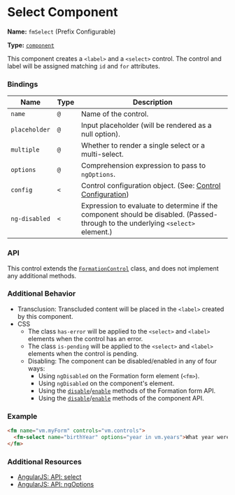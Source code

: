 # Select Component

**Name:** `fmSelect` \(Prefix Configurable\)

**Type:** [`component`](https://docs.angularjs.org/guide/component)

This component creates a `<label>` and a `<select>` control. The control and label will be assigned matching `id` and `for` attributes.

### Bindings

| Name | Type | Description |
| --- | --- | --- |
| `name` | `@` | Name of the control. |
| `placeholder` | `@` | Input placeholder \(will be rendered as a null option\). |
| `multiple` | `@` | Whether to render a single select or a multi-select. |
| `options` | `@` | Comprehension expression to pass to `ngOptions`. |
| `config` | `<` | Control configuration object. \(See: [Control Configuration](/packages/formation/src/classes/FormationControl#control-configuration)\) |
| `ng-disabled` | `<` | Expression to evaluate to determine if the component should be disabled. (Passed-through to the underlying `<select>` element.) |

### API

This control extends the [`FormationControl`](/packages/formation/src/classes/FormationControl) class, and does not implement any additional methods.

### Additional Behavior

* Transclusion: Transcluded content will be placed in the `<label>` created by this component.
* CSS
  * The class `has-error` will be applied to the `<select>` and `<label>` elements when the control has an error.
  * The class `is-pending` will be applied to the `<select>` and `<label>` elements when the control is pending.
  * Disabling: The component can be disabled/enabled in any of four ways:
    * Using `ngDisabled` on the Formation form element \(`<fm>`\).
    * Using `ngDisabled` on the component's element.
    * Using the [`disable`](https://github.com/darkobits/formation/tree/canary/src/components/Form#disable)/[`enable`](https://github.com/darkobits/formation/tree/canary/src/components/Form#enable) methods of the Formation form API.
    * Using the [`disable`](/packages/formation/src/classes/FormationControl#disable)/[`enable`](/packages/formation/src/classes/FormationControl#enable) methods of the component API.

### Example

```html
<fm name="vm.myForm" controls="vm.controls">
  <fm-select name="birthYear" options="year in vm.years">What year were you born in?</fm-select>
</fm>
```

### Additional Resources

* [AngularJS: API: select](https://docs.angularjs.org/api/ng/directive/select)
* [AngularJS: API: ngOptions](https://docs.angularjs.org/api/ng/directive/ngOptions)



